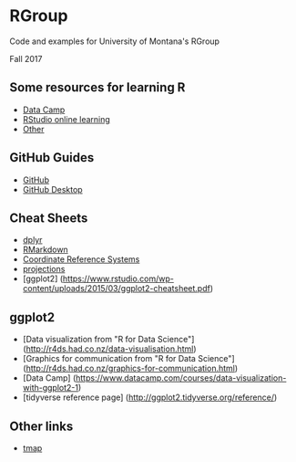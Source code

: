 # RGroup
Code and examples for University of Montana's RGroup

Fall 2017

## Some resources for learning R
- [Data Camp](https://www.datacamp.com/courses/free-introduction-to-r)
-	[RStudio online learning](https://www.rstudio.com/online-learning/)
-	[Other](http://www.skilledup.com/articles/5-free-courses-learning-r-programming)

## GitHub Guides
- [GitHub](https://guides.github.com/)
- [GitHub Desktop](https://help.github.com/desktop-beta/guides/contributing-to-projects/)

## Cheat Sheets
- [dplyr](https://www.rstudio.com/wp-content/uploads/2015/02/data-wrangling-cheatsheet.pdf)
- [RMarkdown](http://www.rstudio.com/wp-content/uploads/2016/03/rmarkdown-cheatsheet-2.0.pdf)
- [Coordinate Reference Systems](https://www.nceas.ucsb.edu/~frazier/RSpatialGuides/OverviewCoordinateReferenceSystems.pdf)
- [projections](http://pakillo.github.io/R-GIS-tutorial/#rasterstack)
- [ggplot2] (https://www.rstudio.com/wp-content/uploads/2015/03/ggplot2-cheatsheet.pdf)

## ggplot2
- [Data visualization from "R for Data Science"] (http://r4ds.had.co.nz/data-visualisation.html)
- [Graphics for communication from "R for Data Science"] (http://r4ds.had.co.nz/graphics-for-communication.html)
- [Data Camp] (https://www.datacamp.com/courses/data-visualization-with-ggplot2-1)
- [tidyverse reference page] (http://ggplot2.tidyverse.org/reference/)

## Other links
- [tmap](https://cran.r-project.org/web/packages/tmap/vignettes/tmap-nutshell.html)

